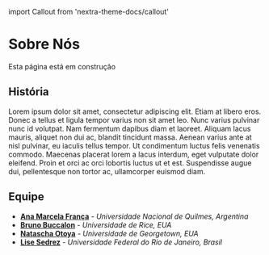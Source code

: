 import Callout from 'nextra-theme-docs/callout'

# Sobre Nós

<Callout type="warning" emoji="⚠️">
  Esta página está em construção
</Callout>

## História

Lorem ipsum dolor sit amet, consectetur adipiscing elit. Etiam at libero eros. Donec a tellus et ligula tempor varius non sit amet leo. Nunc varius pulvinar nunc id volutpat. Nam fermentum dapibus diam et laoreet. Aliquam lacus mauris, aliquet non dui ac, blandit tincidunt massa. Aenean varius ante at nisl pulvinar, eu iaculis tellus tempor. Ut condimentum luctus felis venenatis commodo. Maecenas placerat lorem a lacus interdum, eget vulputate dolor eleifend. Proin et orci ac orci lobortis luctus ut et est. Suspendisse augue dui, pellentesque non tortor ac, ullamcorper euismod diam.

## Equipe

- __[Ana Marcela França](https://independent.academia.edu/AnaMarcelaFran%C3%A7a)__ _- Universidade Nacional de Quilmes, Argentina_
- __[Bruno Buccalon](https://bruno.land)__  _- Universidade de Rice, EUA_
- __[Natascha Otoya](https://gufaculty360.georgetown.edu/s/contact/00336000014S9yuAAC/natascha-de-vasconcellos-otoya)__  _- Universidade de Georgetown, EUA_
- __[Lise Sedrez](http://sedrez.com/)__  _- Universidade Federal do Rio de Janeiro, Brasil_